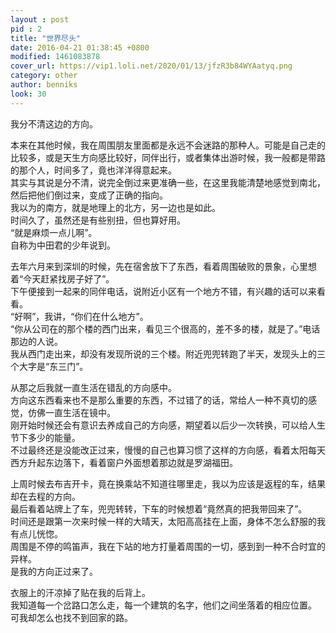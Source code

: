 ```yaml
---
layout : post
pid : 2
title: "世界尽头"
date: 2016-04-21 01:38:45 +0800
modified: 1461083878
cover_url: https://vip1.loli.net/2020/01/13/jfzR3b84WYAatyq.png
category: other
author: benniks
look: 30
---
```


我分不清这边的方向。

本来在其他时候，我在周围朋友里面都是永远不会迷路的那种人。可能是自己走的比较多，或是天生方向感比较好，同伴出行，或者集体出游时候，我一般都是带路的那个人，时间多了，竟也洋洋得意起来。  
其实与其说是分不清，说完全倒过来更准确一些，在这里我能清楚地感觉到南北，然后把他们倒过来，变成了正确的指向。  
我以为的南方，就是地理上的北方，另一边也是如此。  
时间久了，虽然还是有些别扭，但也算好用。  
“就是麻烦一点儿啊”。  
自称为中田君的少年说到。  

去年六月来到深圳的时候，先在宿舍放下了东西，看着周围破败的景象，心里想着“今天赶紧找房子好了”。  
下午便接到一起来的同伴电话，说附近小区有一个地方不错，有兴趣的话可以来看看。  
“好啊”，我讲，“你们在什么地方”。  
“你从公司在的那个楼的西门出来，看见三个很高的，差不多的楼，就是了。”电话那边的人说。  
我从西门走出来，却没有发现所说的三个楼。附近兜兜转跑了半天，发现头上的三个大字是“东三门”。  

从那之后我就一直生活在错乱的方向感中。  
方向这东西看来也不是那么重要的东西，不过错了的话，常给人一种不真切的感觉，仿佛一直生活在镜中。  
刚开始时候还会有意识去养成自己的方向感，期望着以后少一次转换，可以给人生节下多少的能量。  
不过最终还是没能改正过来，慢慢的自己也算习惯了这样的方向感，看着太阳每天西方升起东边落下，看着窗户外面想着那边就是罗湖福田。  

上周时候去布吉开卡，竟在换乘站不知道往哪里走，我以为应该是返程的车，结果却在去程的方向。  
最后看着站牌上了车，兜兜转转，下车的时候想着“竟然真的把我带回来了”。  
时间还是跟第一次来时候一样的大晴天，太阳高高挂在上面，身体不怎么舒服的我有点儿恍惚。  
周围是不停的鸣笛声，我在下站的地方打量着周围的一切，感到到一种不合时宜的异样。  
是我的方向正过来了。  

衣服上的汗凉掉了贴在我的后背上。  
我知道每一个岔路口怎么走，每一个建筑的名字，他们之间坐落着的相应位置。  
可我却怎么也找不到回家的路。



